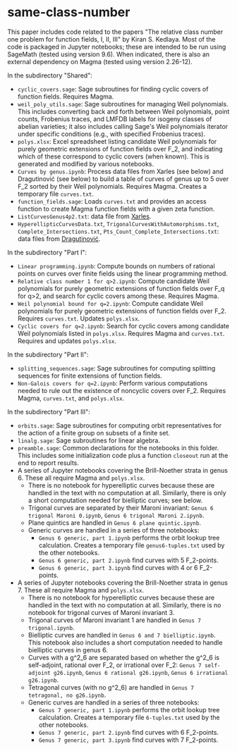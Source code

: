 # same-class-number

This paper includes code related to the papers "The relative class number one problem for function fields, I, II, III" by Kiran S. Kedlaya. Most of the code is packaged in Jupyter notebooks; these are intended to be run using SageMath (tested using version 9.6). When indicated, there is also an external dependency on Magma (tested using version 2.26-12).

In the subdirectory "Shared":

- `cyclic_covers.sage`: Sage subroutines for finding cyclic covers of function fields. Requires Magma.
- `weil_poly_utils.sage`: Sage subroutines for managing Weil polynomials. This includes converting back and forth between Weil polynomials, point counts, Frobenius traces, and LMFDB labels for isogeny classes of abelian varieties; it also includes calling Sage's Weil polynomials iterator under specific conditions (e.g., with specified Frobenius traces).
- `polys.xlsx`: Excel spreadsheet listing candidate Weil polynomials for purely geometric extensions of function fields over F_2, and indicating which of these correspond to cyclic covers (when known). This is generated and modified by various notebooks.
- `Curves by genus.ipynb`: Process data files from Xarles (see below) and Dragutinović (see below) to build a table of curves of genus up to 5 over F\_2 sorted by their Weil polynomials. Requires Magma. Creates a temporary file `curves.txt`.
- `function_fields.sage`: Loads `curves.txt` and provides an access function to create Magma function fields with a given zeta function.
- `ListCurvesGenus4p2.txt`: data file from [Xarles](https://github.com/XavierXarles/Censusforgenus4curvesoverF2).
- `HyperellipticCurvesData.txt`, `TrigonalCurvesWithAutomorphisms.txt`, `Complete_Intersections.txt`, `Pts_Count_Complete_Intersections.txt`: data files from [Dragutinović](https://github.com/DusanDragutinovic/MT_Curves).

In the subdirectory "Part I":

- `Linear programming.ipynb`: Compute bounds on numbers of rational points on curves over finite fields using the linear programming method.
- `Relative class number 1 for q>2.ipynb`: Compute candidate Weil polynomials for purely geometric extensions of function fields over F_q for q>2, and search for cyclic covers among these. Requires Magma.
- `Weil polynomial bound for q=2.ipynb`: Compute candidate Weil polynomials for purely geometric extensions of function fields over F\_2. Requires `curves.txt`. Updates `polys.xlsx`.
- `Cyclic covers for q=2.ipynb`: Search for cyclic covers among candidate Weil polynomials listed in `polys.xlsx`. Requires Magma and `curves.txt`. Requires and updates `polys.xlsx`.

In the subdirectory "Part II":

- `splitting_sequences.sage`: Sage subroutines for computing splitting sequences for finite extensions of function fields.
- `Non-Galois covers for q=2.ipynb`: Perform various computations needed to rule out the existence of noncyclic covers over F_2. Requires Magma, `curves.txt`, and `polys.xlsx`. 
 
In the subdirectory "Part III":

- `orbits.sage`: Sage subroutines for computing orbit representatives for the action of a finite group on subsets of a finite set.
- `linalg.sage`: Sage subroutines for linear algebra.
- `preamble.sage`: Common declarations for the notebooks in this folder. This includes some initialization code   plus a function `closeout` run at the end to report results.
- A series of Jupyter notebooks covering the Brill-Noether strata in genus 6. These all require Magma and `polys.xlsx`.
  - There is no notebook for hyperelliptic curves because these are handled in the text with no computation at all. Similarly, there is only a short computation needed for bielliptic curves; see below.
  - Trigonal curves are separated by their Maroni invariant: `Genus 6 trigonal Maroni 0.ipynb`, `Genus 6 trigonal Maroni 2.ipynb`.
  - Plane quintics are handled in `Genus 6 plane quintic.ipynb`.
  - Generic curves are handled in a series of three notebooks:
     - `Genus 6 generic, part 1.ipynb` performs the orbit lookup tree calculation. Creates a temporary file `genus6-tuples.txt` used by the other notebooks.
     - `Genus 6 generic, part 2.ipynb` find curves with 5 F\_2-points.
     - `Genus 6 generic, part 3.ipynb` find curves with 4 or 6 F\_2-points.
- A series of Jupyter notebooks covering the Brill-Noether strata in genus 7. These all require Magma and `polys.xlsx`.
  - There is no notebook for hyperelliptic curves because these are handled in the text with no computation at all. Similarly, there is no notebook for trigonal curves of Maroni invariant 3.
  - Trigonal curves of Maroni invariant 1 are handled in `Genus 7 trigonal.ipynb`.
  - Bielliptic curves are handled in `Genus 6 and 7 bielliptic.ipynb`. This notebook also includes a short computation needed to handle bielliptic curves in genus 6.
  - Curves with a g\^2\_6 are separated based on whether the g\^2\_6 is self-adjoint, rational over F\_2, or irrational over F\_2: `Genus 7 self-adjoint g26.ipynb`, `Genus 6 rational g26.ipynb`, `Genus 6 irrational g26.ipynb`.
  - Tetragonal curves (with no g\^2\_6) are handled in `Genus 7 tetragonal, no g26.ipynb`.
  - Generic curves are handled in a series of three notebooks:
     - `Genus 7 generic, part 1.ipynb` performs the orbit lookup tree calculation. Creates a temporary file `6-tuples.txt` used by the other notebooks.
     - `Genus 7 generic, part 2.ipynb` find curves with 6 F\_2-points.
     - `Genus 7 generic, part 3.ipynb` find curves with 7 F\_2-points.

